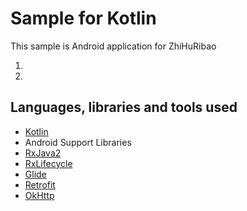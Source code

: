 # Sample for Kotlin

This sample is  Android application for ZhiHuRibao

1. ​
2. ​

## Languages, libraries and tools used

- [Kotlin](https://kotlinlang.org/)
- Android Support Libraries
- [RxJava2](https://github.com/ReactiveX/RxJava/wiki/What's-different-in-2.0)
- [RxLifecycle](https://github.com/trello/RxLifecycle)
- [Glide](https://github.com/bumptech/glide)
- [Retrofit](http://square.github.io/retrofit/)
- [OkHttp](http://square.github.io/okhttp/)